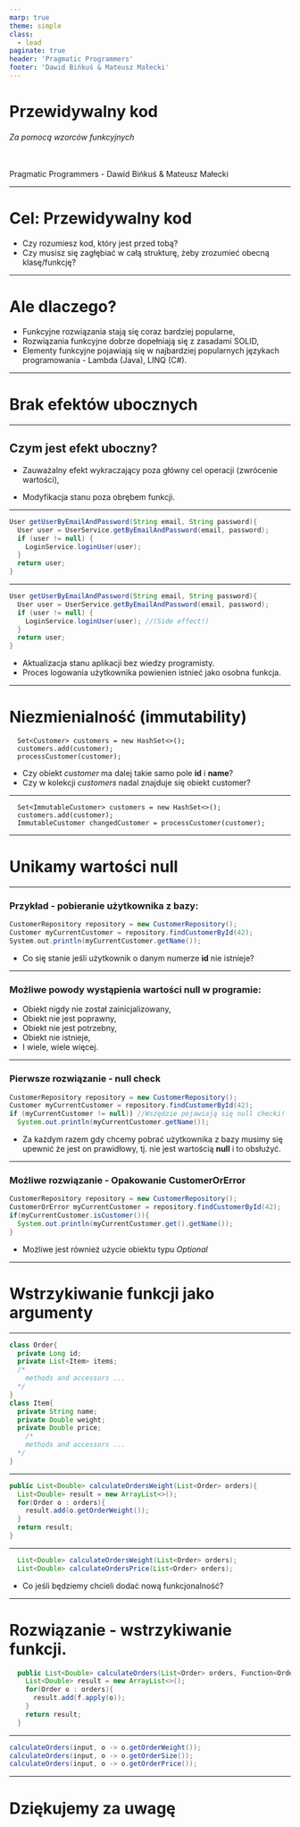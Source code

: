 ```yaml
---
marp: true
theme: simple
class:
  - lead
paginate: true
header: 'Pragmatic Programmers'
footer: 'Dawid Bińkuś & Mateusz Małecki'
---
```

<!-- _class: invert -->
# Przewidywalny kod
###### Za pomocą wzorców funkcyjnych
<br>
Pragmatic Programmers - Dawid Bińkuś & Mateusz Małecki

---
# Cel: Przewidywalny kod
- Czy rozumiesz kod, który jest przed tobą?
- Czy musisz się zagłębiać w całą strukturę, żeby zrozumieć obecną klasę/funkcję?

---
# Ale dlaczego?
- Funkcyjne rozwiązania stają się coraz bardziej popularne,
- Rozwiązania funkcyjne dobrze dopełniają się z zasadami SOLID,
- Elementy funkcyjne pojawiają się w najbardziej popularnych językach programowania - Lambda (Java), LINQ (C#).
---
# Brak efektów ubocznych
---
## Czym jest efekt uboczny?
- Zauważalny efekt wykraczający poza główny cel operacji (zwrócenie wartości),


- Modyfikacja stanu poza obrębem funkcji.

---
```Java
User getUserByEmailAndPassword(String email, String password){
  User user = UserService.getByEmailAndPassword(email, password);
  if (user != null) {
    LoginService.loginUser(user);
  }
  return user;
}
```
---
```java
User getUserByEmailAndPassword(String email, String password){
  User user = UserService.getByEmailAndPassword(email, password);
  if (user != null) {
    LoginService.loginUser(user); //(Side effect!)
  }
  return user;
}
```
- Aktualizacja stanu aplikacji bez wiedzy programisty.
- Proces logowania użytkownika powienien istnieć jako osobna funkcja.
---
# Niezmienialność (immutability)
```
  Set<Customer> customers = new HashSet<>();
  customers.add(customer);
  processCustomer(customer);
```

- Czy obiekt *customer* ma dalej takie samo pole **id** i **name**?
- Czy w kolekcji *customers* nadal znajduje się obiekt customer? 
---
```
  Set<ImmutableCustomer> customers = new HashSet<>();
  customers.add(customer);
  ImmutableCustomer changedCustomer = processCustomer(customer);
```
---
# Unikamy wartości null
---
### Przykład - pobieranie użytkownika z bazy:
```scala
CustomerRepository repository = new CustomerRepository();
Customer myCurrentCustomer = repository.findCustomerById(42);
System.out.println(myCurrentCustomer.getName());
```

- Co się stanie jeśli użytkownik o danym numerze **id** nie istnieje? 

---
### Możliwe powody wystąpienia wartości null w programie:
- Obiekt nigdy nie został zainicjalizowany,
- Obiekt nie jest poprawny,
- Obiekt nie jest potrzebny,
- Obiekt nie istnieje,
- I wiele, wiele więcej.
---
### Pierwsze rozwiązanie - null check
```java
CustomerRepository repository = new CustomerRepository();
Customer myCurrentCustomer = repository.findCustomerById(42);
if (myCurrentCustomer != null)) //Wszędzie pojawiają się null checki!
  System.out.println(myCurrentCustomer.getName());
```

- Za każdym razem gdy chcemy pobrać użytkownika z bazy musimy się upewnić że jest on prawidłowy, tj. nie jest wartością **null** i to obsłużyć.

---
### Możliwe rozwiązanie - Opakowanie CustomerOrError
``` java
CustomerRepository repository = new CustomerRepository();
CustomerOrError myCurrentCustomer = repository.findCustomerById(42);
if(myCurrentCustomer.isCustomer()){
  System.out.println(myCurrentCustomer.get().getName());
}
```

- Możliwe jest również użycie obiektu typu *Optional*
---
# Wstrzykiwanie funkcji jako argumenty
---
```java
class Order{
  private Long id;
  private List<Item> items;
  /*
    methods and accessors ...
  */
}
class Item{
  private String name;
  private Double weight;
  private Double price;
    /*
    methods and accessors ...
  */
}
```
---
```java
public List<Double> calculateOrdersWeight(List<Order> orders){
  List<Double> result = new ArrayList<>();
  for(Order o : orders){
    result.add(o.getOrderWeight());
  }
  return result;
}
```
---
```java
  List<Double> calculateOrdersWeight(List<Order> orders);
  List<Double> calculateOrdersPrice(List<Order> orders);
```
- Co jeśli będziemy chcieli dodać nową funkcjonalność?
---
# Rozwiązanie - wstrzykiwanie funkcji.
```java
  public List<Double> calculateOrders(List<Order> orders, Function<Order, Double> f) {
    List<Double> result = new ArrayList<>();
    for(Order o : orders){
      result.add(f.apply(o));
    }
    return result;
  }
```
---
```java
calculateOrders(input, o -> o.getOrderWeight());
calculateOrders(input, o -> o.getOrderSize());
calculateOrders(input, o -> o.getOrderPrice());
```
---
# Dziękujemy za uwagę

